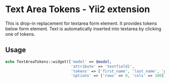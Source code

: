 Text Area Tokens - Yii2 extension
=====

This is drop-in replacement for textarea form element. It provides tokens below form element. Text is automatically inserted
into textarea by clicking one of tokens.

Usage
---

```php
echo TextAreaTokens::widget(['model' => $model,
                             'attribute' => 'textfield1',
                             'tokens' => ['first_name', 'last_name', 'phone_number'],
                             'options' => ['rows' => 8, 'cols' => 100]])
```